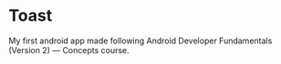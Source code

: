# Toast
My first android app made following Android Developer Fundamentals (Version 2) — Concepts course.
